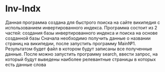 # Inv-Indx
Данная программа создана для быстрого поиска на сайте википедия с использованием инвертированного индекса.
Программа состоит из 2 частей: создания базы инвертированного индекса и поиска на основе созданной базы
Сначала необходимо получить данные о названии страниц на википедии, после запустить программу Main№1. Результатом будет файл в котором будут записаны все полученные данные.
После можно запустить программу search, ввести запрос, на который будут выведены наиболее релевантные страницы в которых есть данные слова
